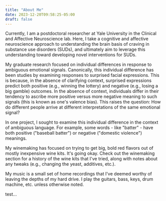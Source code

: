 ```yaml
---
title: "About Me"
date: 2023-12-20T09:58:25-05:00
draft: false
---
```


Currently, I am a postdoctoral researcher at Yale University in the Clinical and Affective Neuroscience lab. Here, I take a cognitive and affective neuroscience approach to understanding the brain basis of craving in substance use disorders (SUDs), and ultimately aim to leverage this understanding toward developing novel interventions for SUDs. 

My graduate research focused on individual differences in response to ambiguous emotional signals. Canonically, this individual difference has been studies by examining responses to surprised facial expressions. This is because, in the absence of clarifying context, surprised expressions predict both positive (e.g., winning the lottery) and negative (e.g., losing a big gamble) outcomes. In the absence of context, individuals differ in their tendency to ascribe more positive versus more negative meaning to such signals (this is known as one's valence bias). This raises the question: How do different people arrive at different interpretations of the same emotional signal? 

In one project, I sought to examine this individual difference in the context of ambiguous language. For example, some words - like "batter" - have both positive ("baseball batter") or negative ("domestic violence") meanings. 

My winemaking has focused on trying to get big, bold red flavors out of mostly inexpensive wine kits. It's going okay. Check out the winemaking section for a history of the wine kits that I've tried, along with notes about any tweaks (e.g., changing the yeast, additives, etc.).

My music is a small set of home recordings that I've deemed worthy of leaving the depths of my hard drive. I play the guitars, bass, keys, drum machine, etc. unless otherwise noted. 

test...